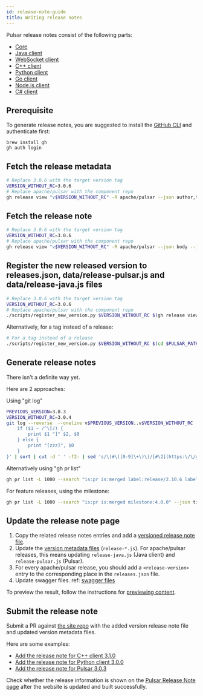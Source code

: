 ```yaml
---
id: release-note-guide
title: Writing release notes
---
```


Pulsar release notes consist of the following parts:

* [Core](pathname:///release-notes/)
* [Java client](pathname:///release-notes/client-java)
* [WebSocket client](pathname:///release-notes/client-ws)
* [C++ client](pathname:///release-notes/client-cpp)
* [Python client](pathname:///release-notes/client-python)
* [Go client](pathname:///release-notes/client-go)
* [Node.js client](pathname:///release-notes/client-node)
* [C# client](pathname:///release-notes/client-cs)

## Prerequisite

To generate release notes, you are suggested to install the [GitHub CLI](https://cli.github.com/) and authenticate first:

```shell
brew install gh
gh auth login
```

## Fetch the release metadata

```bash
# Replace 3.0.6 with the target version tag
VERSION_WITHOUT_RC=3.0.6
# Replace apache/pulsar with the component repo
gh release view "v$VERSION_WITHOUT_RC" -R apache/pulsar --json author,tagName,publishedAt
```

## Fetch the release note

```bash
# Replace 3.0.6 with the target version tag
VERSION_WITHOUT_RC=3.0.6
# Replace apache/pulsar with the component repo
gh release view "v$VERSION_WITHOUT_RC" -R apache/pulsar --json body --jq .body
```

## Register the new released version to releases.json, data/release-pulsar.js and data/release-java.js files

```bash
# Replace 3.0.6 with the target version tag
VERSION_WITHOUT_RC=3.0.6
# Replace apache/pulsar with the component repo
./scripts/register_new_version.py $VERSION_WITHOUT_RC $(gh release view "v$VERSION_WITHOUT_RC" -R apache/pulsar --json author,publishedAt | jq -r '[.author.login, .publishedAt] | join(" ")')
```

Alternatively, for a tag instead of a release:

```bash
# For a tag instead of a release
./scripts/register_new_version.py $VERSION_WITHOUT_RC $(cd $PULSAR_PATH && git show -s --format="%ae %aI" "v$VERSION_RC" | tail -n 1 | sed 's/@.* / /')
```

## Generate release notes

There isn't a definite way yet. 

Here are 2 approaches:

Using "git log"

```bash
PREVIOUS_VERSION=3.0.3
VERSION_WITHOUT_RC=3.0.4
git log --reverse  --oneline v$PREVIOUS_VERSION..v$VERSION_WITHOUT_RC | colrm 1 12 | sed 's/\] \[/][/' | perl -p -e 's/^\s+//' | awk -F ']' '{
    if ($1 ~ /^\[/) {
        print $1 "]" $2, $0
    } else {
        print "[zzz]", $0
    }
}' | sort | cut -d ' ' -f2- | sed 's/\(#\([0-9]\+\)\)/[#\2](https:\/\/github.com\/apache\/pulsar\/pull\/\2)/g' | sed 's/^/- /'
```

Alternatively using "gh pr list"

```bash
gh pr list -L 1000 --search "is:pr is:merged label:release/2.10.6 label:cherry-picked/branch-2.10" --json title,number,url | jq -r '.[] | "- \(.title) ([#\(.number)](\(.url)))"' | sort | pbcopy
```

For feature releases, using the milestone:

```bash
gh pr list -L 1000 --search "is:pr is:merged milestone:4.0.0" --json title,number,url | jq -r '.[] | "- \(.title) ([#\(.number)](\(.url)))"' | sort | pbcopy
```

## Update the release note page

1. Copy the related release notes entries and add a [versioned release note file](https://github.com/apache/pulsar-site/tree/main/release-notes/versioned).
2. Update the [version metadata files](https://github.com/apache/pulsar-site/tree/main/data) (`release-*.js`). For apache/pulsar releases, this means updating `release-java.js` (Java client) and `release-pulsar.js` (Pulsar).
3. For every apache/pulsar release, you should add a `<release-version>` entry to the corresponding place in the `releases.json` file.
4. Update swagger files. ref: [swagger files](https://pulsar.apache.org/contribute/release-process/#swagger-files)

To preview the result, follow the instructions for [previewing content](document-preview.md#preview-changes).

## Submit the release note

Submit a PR against [the site repo](https://github.com/apache/pulsar-site) with the added version release note file and updated version metadata files.

Here are some examples:

* [Add the release note for C++ client 3.1.0](https://github.com/apache/pulsar-site/pull/326)
* [Add the release note for Python client 3.0.0](https://github.com/apache/pulsar-site/pull/343)
* [Add the release note for Pulsar 3.0.3](https://github.com/apache/pulsar-site/pull/834)

Check whether the release information is shown on the [Pulsar Release Note page](pathname:///release-notes/) after the website is updated and built successfully.
